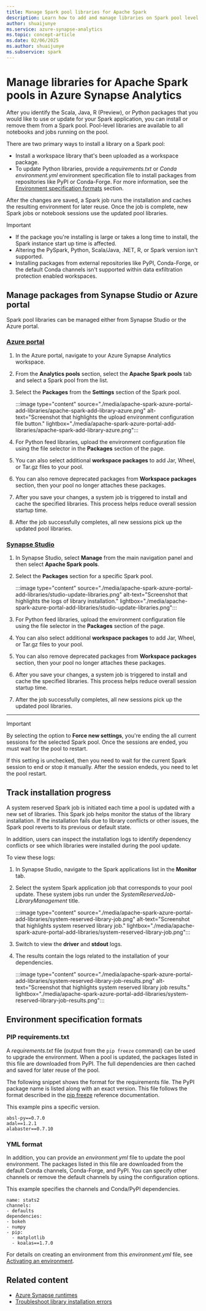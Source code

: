 ```yaml
---
title: Manage Spark pool libraries for Apache Spark
description: Learn how to add and manage libraries on Spark pool level in Azure Synapse Analytics.
author: shuaijunye
ms.service: azure-synapse-analytics
ms.topic: concept-article
ms.date: 02/06/2025
ms.author: shuaijunye
ms.subservice: spark
---
```


# Manage libraries for Apache Spark pools in Azure Synapse Analytics

After you identify the Scala, Java, R (Preview), or Python packages that you would like to use or update for your Spark application, you can install or remove them from a Spark pool. Pool-level libraries are available to all notebooks and jobs running on the pool.

There are two primary ways to install a library on a Spark pool:
- Install a workspace library that's been uploaded as a workspace package.
- To update Python libraries, provide a *requirements.txt* or *Conda environment.yml* environment specification file to install packages from repositories like PyPI or Conda-Forge. For more information, see the [Environment specification formats](#environment-specification-formats) section.

After the changes are saved, a Spark job runs the installation and caches the resulting environment for later reuse. Once the job is complete, new Spark jobs or notebook sessions use the updated pool libraries.

> [!IMPORTANT]
> - If the package you're installing is large or takes a long time to install, the Spark instance start up time is affected.
> - Altering the PySpark, Python, Scala/Java, .NET, R, or Spark version isn't supported.
> - Installing packages from external repositories like PyPI, Conda-Forge, or the default Conda channels isn't supported within data exfiltration protection enabled workspaces.

## Manage packages from Synapse Studio or Azure portal

Spark pool libraries can be managed either from Synapse Studio or the Azure portal.

### [Azure portal](#tab/azure-portal)

1. In the Azure portal, navigate to your Azure Synapse Analytics workspace.

1. From the **Analytics pools** section, select the **Apache Spark pools** tab and select a Spark pool from the list.

1. Select the **Packages** from the **Settings** section of the Spark pool.

    :::image type="content" source="./media/apache-spark-azure-portal-add-libraries/apache-spark-add-library-azure.png" alt-text="Screenshot that highlights the upload environment configuration file button." lightbox="./media/apache-spark-azure-portal-add-libraries/apache-spark-add-library-azure.png":::

1. For Python feed libraries, upload the environment configuration file using the file selector in the **Packages** section of the page.

1. You can also select additional **workspace packages** to add Jar, Wheel, or Tar.gz files to your pool.

1. You can also remove deprecated packages from **Workspace packages** section, then your pool no longer attaches these packages.

1. After you save your changes, a system job is triggered to install and cache the specified libraries. This process helps reduce overall session startup time.

1. After the job successfully completes, all new sessions pick up the updated pool libraries.

### [Synapse Studio](#tab/synapse-studio)

1. In Synapse Studio, select **Manage** from the main navigation panel and then select **Apache Spark pools**.

1. Select the **Packages** section for a specific Spark pool.

    :::image type="content" source="./media/apache-spark-azure-portal-add-libraries/studio-update-libraries.png" alt-text="Screenshot that highlights the logs of library installation." lightbox="./media/apache-spark-azure-portal-add-libraries/studio-update-libraries.png":::

1. For Python feed libraries, upload the environment configuration file using the file selector in the **Packages** section of the page.

1. You can also select additional **workspace packages** to add Jar, Wheel, or Tar.gz files to your pool.

1. You can also remove deprecated packages from **Workspace packages** section, then your pool no longer attaches these packages.

1. After you save your changes, a system job is triggered to install and cache the specified libraries. This process helps reduce overall session startup time.

1. After the job successfully completes, all new sessions pick up the updated pool libraries.

---

> [!IMPORTANT]
> By selecting the option to **Force new settings**, you're ending the all current sessions for the selected Spark pool. Once the sessions are ended, you must wait for the pool to restart.
>
> If this setting is unchecked, then you need to wait for the current Spark session to end or stop it manually. After the session endeds, you need to let the pool restart.

## Track installation progress

A system reserved Spark job is initiated each time a pool is updated with a new set of libraries. This Spark job helps monitor the status of the library installation. If the installation fails due to library conflicts or other issues, the Spark pool reverts to its previous or default state.

In addition, users can inspect the installation logs to identify dependency conflicts or see which libraries were installed during the pool update.

To view these logs:

1. In Synapse Studio, navigate to the Spark applications list in the **Monitor** tab.

1. Select the system Spark application job that corresponds to your pool update. These system jobs run under the *SystemReservedJob-LibraryManagement* title.

    :::image type="content" source="./media/apache-spark-azure-portal-add-libraries/system-reserved-library-job.png" alt-text="Screenshot that highlights system reserved library job." lightbox="./media/apache-spark-azure-portal-add-libraries/system-reserved-library-job.png":::

1. Switch to view the **driver** and **stdout** logs.

1. The results contain the logs related to the installation of your dependencies.

    :::image type="content" source="./media/apache-spark-azure-portal-add-libraries/system-reserved-library-job-results.png" alt-text="Screenshot that highlights system reserved library job results." lightbox="./media/apache-spark-azure-portal-add-libraries/system-reserved-library-job-results.png":::

## Environment specification formats

### PIP requirements.txt

A *requirements.txt* file (output from the `pip freeze` command) can be used to upgrade the environment. When a pool is updated, the packages listed in this file are downloaded from PyPI. The full dependencies are then cached and saved for later reuse of the pool.

The following snippet shows the format for the requirements file. The PyPI package name is listed along with an exact version. This file follows the format described in the [pip freeze](https://pip.pypa.io/en/stable/cli/pip_freeze/) reference documentation.

This example pins a specific version.

```
absl-py==0.7.0
adal==1.2.1
alabaster==0.7.10
```

### YML format

In addition, you can provide an *environment.yml* file to update the pool environment. The packages listed in this file are downloaded from the default Conda channels, Conda-Forge, and PyPI. You can specify other channels or remove the default channels by using the configuration options.

This example specifies the channels and Conda/PyPI dependencies.

```
name: stats2
channels:
- defaults
dependencies:
- bokeh
- numpy
- pip:
  - matplotlib
  - koalas==1.7.0
```

For details on creating an environment from this *environment.yml* file, see [Activating an environment](https://conda.io/projects/conda/en/latest/user-guide/tasks/manage-environments.html#activating-an-environment).

## Related content

- [Azure Synapse runtimes](apache-spark-version-support.md)
- [Troubleshoot library installation errors](apache-spark-troubleshoot-library-errors.md)
